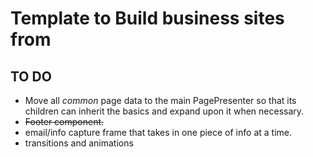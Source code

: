 # Template to Build business sites from

## TO DO
- Move all *common* page data to the main PagePresenter so that its children can inherit the basics and expand upon it when necessary.
- ~~Footer component.~~
- email/info capture frame that takes in one piece of info at a time.
- transitions and animations
